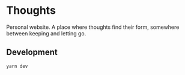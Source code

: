 # Thoughts

Personal website. A place where thoughts find their form, somewhere between keeping and letting go.

## Development

```
yarn dev
```
